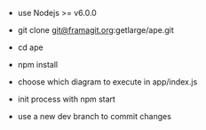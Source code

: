 - use Nodejs >= v6.0.0

- git clone git@framagit.org:getlarge/ape.git

- cd ape 

- npm install

- choose which diagram to execute in app/index.js

- init process with npm start

- use a new dev branch to commit changes
